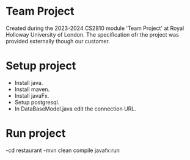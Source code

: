 # Team Project
Created during the 2023-2024 CS2810 module 'Team Project' at Royal Holloway University of London.
The specification ofr the project was provided externally though our customer.

# Setup project
 - Install java.
 - Install maven.
 - Install javaFx.
 - Setup postgresql.
 - In DataBaseModel.java edit the connection URL.

# Run project
  -cd restaurant 
  -mvn clean compile javafx:run


